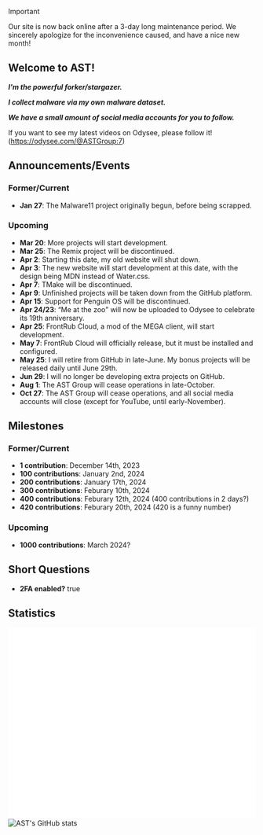 > [!IMPORTANT]  
> Our site is now back online after a 3-day long maintenance period. We sincerely apologize for the inconvenience caused, and have a nice new month!

## Welcome to AST!

**_I'm the powerful forker/stargazer._**

**_I collect malware via my own malware dataset._**

**_We have a small amount of social media accounts for you to follow._**


If you want to see my latest videos on Odysee, please follow it! (<https://odysee.com/@ASTGroup:7>)

## Announcements/Events
### Former/Current
* **Jan 27**: The Malware11 project originally begun, before being scrapped.<br/>
### Upcoming
* **Mar 20**: More projects will start development.<br/>
* **Mar 25**: The Remix project will be discontinued.<br/>
* **Apr 2**: Starting this date, my old website will shut down.<br/>
* **Apr 3**: The new website will start development at this date, with the design being MDN instead of Water.css.<br/>
* **Apr 7**: TMake will be discontinued.<br/>
* **Apr 9**: Unfinished projects will be taken down from the GitHub platform.<br/>
* **Apr 15**: Support for Penguin OS will be discontinued.<br/>
* **Apr 24/23**: <q>Me at the zoo</q> will now be uploaded to Odysee to celebrate its 19th anniversary.<br/>
* **Apr 25**: FrontRub Cloud, a mod of the MEGA client, will start development.<br/>
* **May 7**: FrontRub Cloud will officially release, but it must be installed and configured.<br/>
* **May 25**: I will retire from GitHub in late-June. My bonus projects will be released daily until June 29th.<br/>
* **Jun 29**: I will no longer be developing extra projects on GitHub.<br/>
* **Aug 1**: The AST Group will cease operations in late-October.<br/>
* **Oct 27**: The AST Group will cease operations, and all social media accounts will close (except for YouTube, until early-November).<br/>

## Milestones
### Former/Current
* **1 contribution**: December 14th, 2023 <br/>
* **100 contributions**: January 2nd, 2024 <br/>
* **200 contributions**: January 17th, 2024 <br/>
* **300 contributions**: Feburary 10th, 2024 <br/>
* **400 contributions**: Feburary 12th, 2024 (400 contributions in 2 days?) <br/>
* **420 contributions**: Feburary 20th, 2024 (420 is a funny number) <br/>
### Upcoming
* **1000 contributions**: March 2024? <br/>

## Short Questions
* **2FA enabled?** true

## Statistics
![Metrics](/github-metrics.svg)
![AST's GitHub stats](https://github-readme-stats.vercel.app/api?username=angelotrabuco2013\&show_icons=true\&show=reviews,discussions_started,discussions_answered,prs_merged,prs_merged_percentage)
